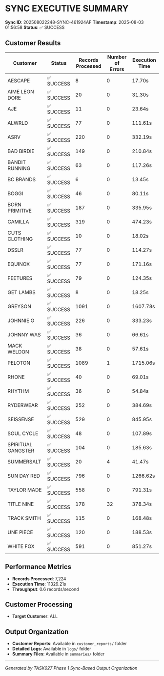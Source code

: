 # SYNC EXECUTIVE SUMMARY

**Sync ID**: 202508022248-SYNC-461924AF
**Timestamp**: 2025-08-03 01:56:58
**Status**: ✅ SUCCESS

## Customer Results

| Customer | Status | Records Processed | Number of Errors | Execution Time |
|----------|--------|-------------------|------------------|----------------|
| AESCAPE | ✅ SUCCESS | 8 | 0 | 17.70s |
| AIME LEON DORE | ✅ SUCCESS | 20 | 0 | 31.30s |
| AJE | ✅ SUCCESS | 11 | 0 | 23.64s |
| ALWRLD | ✅ SUCCESS | 77 | 0 | 111.61s |
| ASRV | ✅ SUCCESS | 220 | 0 | 332.19s |
| BAD BIRDIE | ✅ SUCCESS | 149 | 0 | 210.84s |
| BANDIT RUNNING | ✅ SUCCESS | 63 | 0 | 117.26s |
| BC BRANDS | ✅ SUCCESS | 6 | 0 | 13.45s |
| BOGGI | ✅ SUCCESS | 46 | 0 | 80.11s |
| BORN PRIMITIVE | ✅ SUCCESS | 187 | 0 | 335.95s |
| CAMILLA | ✅ SUCCESS | 319 | 0 | 474.23s |
| CUTS CLOTHING | ✅ SUCCESS | 10 | 0 | 18.02s |
| DSSLR | ✅ SUCCESS | 77 | 0 | 114.27s |
| EQUINOX | ✅ SUCCESS | 77 | 0 | 171.16s |
| FEETURES | ✅ SUCCESS | 79 | 0 | 124.35s |
| GET LAMBS | ✅ SUCCESS | 8 | 0 | 18.25s |
| GREYSON | ✅ SUCCESS | 1091 | 0 | 1607.78s |
| JOHNNIE O | ✅ SUCCESS | 226 | 0 | 333.23s |
| JOHNNY WAS | ✅ SUCCESS | 36 | 0 | 66.61s |
| MACK WELDON | ✅ SUCCESS | 38 | 0 | 57.61s |
| PELOTON | ✅ SUCCESS | 1089 | 1 | 1715.06s |
| RHONE | ✅ SUCCESS | 40 | 0 | 69.01s |
| RHYTHM | ✅ SUCCESS | 36 | 0 | 54.84s |
| RYDERWEAR | ✅ SUCCESS | 252 | 0 | 384.69s |
| SEISSENSE | ✅ SUCCESS | 529 | 0 | 845.95s |
| SOUL CYCLE | ✅ SUCCESS | 48 | 0 | 107.89s |
| SPIRITUAL GANGSTER | ✅ SUCCESS | 104 | 0 | 185.63s |
| SUMMERSALT | ✅ SUCCESS | 20 | 4 | 41.47s |
| SUN DAY RED | ✅ SUCCESS | 796 | 0 | 1266.62s |
| TAYLOR MADE | ✅ SUCCESS | 558 | 0 | 791.31s |
| TITLE NINE | ✅ SUCCESS | 178 | 32 | 378.34s |
| TRACK SMITH | ✅ SUCCESS | 115 | 0 | 168.48s |
| UNE PIECE | ✅ SUCCESS | 120 | 0 | 188.53s |
| WHITE FOX | ✅ SUCCESS | 591 | 0 | 851.27s |

## Performance Metrics
- **Records Processed**: 7,224
- **Execution Time**: 11329.21s
- **Throughput**: 0.6 records/second

## Customer Processing
- **Target Customer**: ALL

## Output Organization
- **Customer Reports**: Available in `customer_reports/` folder
- **Detailed Logs**: Available in `logs/` folder
- **Summary Files**: Available in `summaries/` folder

---
*Generated by TASK027 Phase 1 Sync-Based Output Organization*